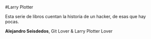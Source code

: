 #Larry Plotter

Esta serie de libros cuentan la historia de un hacker, de esas que hay pocas.

**Alejandro Seisdedos**, Git Lover & Larry Plotter Lover

